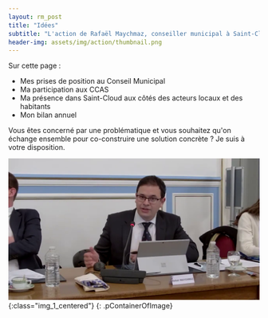 ```yaml
---
layout: rm_post
title: "Idées"
subtitle: "L'action de Rafaël Maychmaz, conseiller municipal à Saint-Cloud"
header-img: assets/img/action/thumbnail.png
---
```


Sur cette page :
* Mes prises de position au Conseil Municipal
* Ma participation aux CCAS
* Ma présence dans Saint-Cloud aux côtés des acteurs locaux et des habitants
* Mon bilan annuel

Vous êtes concerné par une problématique et vous souhaitez qu'on échange ensemble pour co-construire une solution concrète ? Je suis à votre disposition.

![texte alternatif à l'image](/assets/img/action/thumbnail.png "Description de l info-bulle image"){:class="img_1_centered"}
{: .pContainerOfImage}


